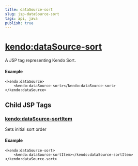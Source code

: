 ```yaml
---
title: dataSource-sort
slug: jsp-dataSource-sort
tags: api, java
publish: true
---
```


# <kendo:dataSource-sort>
A JSP tag representing Kendo Sort.

#### Example
    <kendo:dataSource>
        <kendo:dataSource-sort></kendo:dataSource-sort>
    </kendo:dataSource>


## Child JSP Tags

### [<kendo:dataSource-sortItem>](/api/wrappers/jsp/datasource/sortitem)

Sets initial sort order

#### Example

    <kendo:dataSource-sort>
        <kendo:dataSource-sortItem></kendo:dataSource-sortItem>
    </kendo:dataSource-sort>
 
